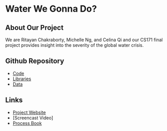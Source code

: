 # Water We Gonna Do?

## About Our Project

We are Ritayan Chakraborty, Michelle Ng, and Celina Qi and our CS171 final project provides insight into the severity of the global water crisis. 

## Github Repository
* [Code](https://github.com/celinaqi/cs171-project/tree/master/assets)
* [Libraries](https://github.com/celinaqi/cs171-project/tree/master/assets/js/lib)
* [Data](https://github.com/celinaqi/cs171-project/tree/master/data)


## Links
* [Project Website](https://celinaqi.github.io/cs171-project/)
* [Screencast Video]
* [Process Book](https://docs.google.com/a/college.harvard.edu/document/d/1ikvStdYGJXRAqBMB7wghdQQ6VSUoIPfzjRja2IFow-U/edit?usp=sharing)
